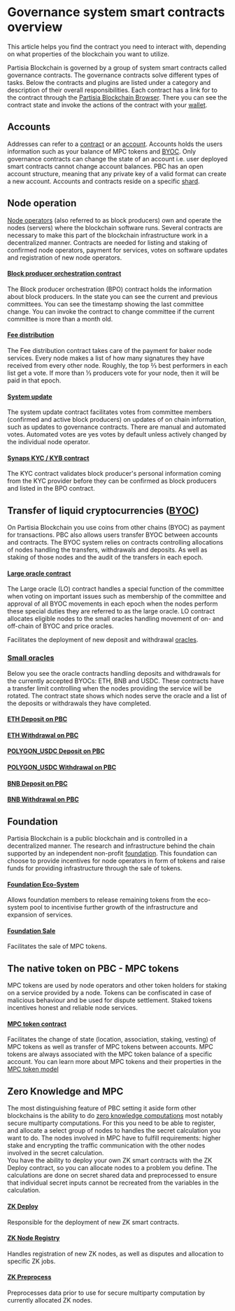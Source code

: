 # Governance system smart contracts overview

This article helps you find the contract you need to interact with, depending on what properties of the blockchain you want to utilize.

Partisia Blockchain is governed by a group of system smart contracts called governance contracts. The governance contracts solve different types of tasks. Below the contracts and plugins are listed under a category and description of their overall responsibilities. Each contract has a link for to the contract through the [Partisia Blockchain Browser](https://browser.partisiablockchain.com/). There you can see the contract state and invoke the actions of the contract with your [wallet](https://snaps.metamask.io/snap/npm/partisiablockchain/snap/).


## Accounts

Addresses can refer to a [contract](../smart-contracts/what-is-a-smart-contract.md) or an [account](create-an-account.md). Accounts holds the users information such as your balance of MPC tokens and [BYOC](byoc.md). Only governance contracts can change the state of an account i.e. user deployed smart contracts cannot change account balances. PBC has an open account structure, meaning that any private key of a valid format can create a new account. Accounts and contracts reside on a specific [shard](sharding.md).

## Node operation

[Node operators](../node-operations/what-is-a-node-operator.md) (also referred to as block producers) own and operate the nodes (servers) where the blockchain software runs. Several contracts are necessary to make this part of the blockchain infrastructure work in a decentralized manner. Contracts are needed for listing and staking of confirmed node operators, payment for services, votes on software updates and registration of new node operators.

#### [Block producer orchestration contract](https://browser.partisiablockchain.com/contracts/04203b77743ad0ca831df9430a6be515195733ad91)

The Block producer orchestration (BPO) contract holds the information about block producers. In the state you can see the current and previous committees. You can see the timestamp showing the last committee change. You can invoke the contract to change committee if the current committee is more than a month old.


#### [Fee distribution](https://browser.partisiablockchain.com/contracts/04fe17d1009372c8ed3ac5b790b32e349359c2c7e9)

The Fee distribution contract takes care of the payment for baker node services. Every node makes a list of how many signatures they have received from every other node. Roughly, the top ⅔ best performers in each list get a vote. If more than ⅓ producers vote for your node, then it will be paid in that epoch.


#### [System update](https://browser.partisiablockchain.com/contracts/04c5f00d7c6d70c3d0919fd7f81c7b9bfe16063620)

The system update contract facilitates votes from committee members (confirmed and active block producers) on updates of on chain information, such as updates to governance contracts. There are manual and automated votes. Automated votes are yes votes by default unless actively changed by the individual node operator. 

#### [Synaps KYC / KYB contract](https://browser.partisiablockchain.com/contracts/014aeb24bb43eb1d62c0cebf2a1318e63e35e53f96)

The KYC contract validates block producer's personal information coming from the KYC provider before they can be confirmed as block producers and listed in the BPO contract. 


## Transfer of liquid cryptocurrencies ([BYOC](byoc.md))

On Partisia Blockchain you use coins from other chains (BYOC) as payment for transactions. PBC also allows users transfer BYOC between accounts and contracts. The BYOC system relies on contracts controlling allocations of nodes handling the transfers, withdrawals and deposits. As well as staking of those nodes and the audit of the transfers in each epoch. 

#### [Large oracle contract](https://browser.partisiablockchain.com/contracts/04f1ab744630e57fb9cfcd42e6ccbf386977680014)

The Large oracle (LO) contract handles a special function of the committee when voting on important issues such as membership of the committee and approval of all BYOC movements in each epoch when the nodes perform these special duties they are referred to as the large oracle. LO contract allocates eligible nodes to the small oracles handling movement of on- and off-chain of BYOC and price oracles.

Facilitates the deployment of new deposit and withdrawal [oracles](../node-operations/oracles-on-partisia-blockchain.md).

### [Small oracles](https://partisiablockchain.gitlab.io/documentation/node-operations/oracles-on-partisia-blockchain.html#what-is-a-small-oracle)

Below you see the oracle contracts handling deposits and withdrawals for the currently accepted BYOCs: ETH, BNB and USDC. These contracts have a transfer limit controlling when the nodes providing the service will be rotated. The contract state shows which nodes serve the oracle and a list of the deposits or withdrawals they have completed.


#### [ETH Deposit on PBC](https://browser.partisiablockchain.com/contracts/045dbd4c13df987d7fb4450e54bcd94b34a80f2351)  

#### [ETH Withdrawal on PBC](https://browser.partisiablockchain.com/contracts/043b1822925da011657f9ab3d6ff02cf1e0bfe0146)

#### [POLYGON_USDC Deposit on PBC](https://browser.partisiablockchain.com/contracts/042f2f190765e27f175424783a1a272e2a983ef372)   

#### [POLYGON_USDC Withdrawal on PBC](https://browser.partisiablockchain.com/contracts/04adfe4aaacc824657e49a59bdc8f14df87aa8531a)

#### [BNB Deposit on PBC](https://browser.partisiablockchain.com/contracts/047e1c96cd53943d1e0712c48d022fb461140e6b9f)   

#### [BNB Withdrawal on PBC](https://browser.partisiablockchain.com/contracts/044bd689e5fe2995d679e946a2046f69f022be7c10)



## Foundation

Partisia Blockchain is a public blockchain and is controlled in a decentralized manner. The research and infrastructure behind the chain supported by an independent non-profit [foundation](https://partisiablockchain.com/foundation). This foundation can choose to provide incentives for node operators in form of tokens and raise funds for providing infrastructure through the sale of tokens.

#### [Foundation Eco-System](https://browser.partisiablockchain.com/contracts/01ad44bb0277a8df16408006c375a6fa015bb22c97)

Allows foundation members to release remaining tokens from the eco-system pool to incentivise further growth of the infrastructure and expansion of services.

#### [Foundation Sale](https://browser.partisiablockchain.com/contracts/012635f1c0a9bffd59853c6496e1c26ebda0e2b4da)

Facilitates the sale of MPC tokens.



## The native token on PBC - MPC tokens

MPC tokens  are used by node operators and other token holders for staking on a service provided by a node. Tokens can be confiscated in case of malicious behaviour and be used for dispute settlement. Staked tokens incentives honest and reliable node services.

#### [MPC token contract](https://browser.partisiablockchain.com/contracts/01a4082d9d560749ecd0ffa1dcaaaee2c2cb25d881)

Facilitates the change of state (location, association, staking, vesting) of MPC tokens as well as transfer of MPC tokens between accounts. MPC tokens are always associated with the MPC token balance of a specific account. You can learn more about MPC tokens and their properties in the [MPC token model](mpc-token-model-and-account-elements.md)


## Zero Knowledge and MPC

The most distinguishing feature of PBC setting it aside form other blockchains is the ability to do [zero knowledge computations](../smart-contracts/zk-smart-contracts/zk-smart-contracts.md) most notably secure multiparty computations. For this you need to be able to register, and allocate a select group of nodes to handles the secret calculation you want to do. The nodes involved in MPC have to fulfill requirements: higher stake and encrypting the traffic communication with the other nodes involved in the secret calculation.    
You have the ability to deploy your own ZK smart contracts with the ZK Deploy contract, so you can allocate nodes to a problem you define. The calculations are done on secret shared data and preprocessed to ensure that individual secret inputs cannot be recreated from the variables in the calculation.

#### [ZK Deploy](https://browser.partisiablockchain.com/contracts/018bc1ccbb672b87710327713c97d43204905082cb)

Responsible for the deployment of new ZK smart contracts.

#### [ZK Node Registry](https://browser.partisiablockchain.com/contracts/01a2020bb33ef9e0323c7a3210d5cb7fd492aa0d65)

Handles registration of new ZK nodes, as well as disputes and allocation to specific ZK jobs.

#### [ZK Preprocess](https://browser.partisiablockchain.com/contracts/01385fedf807390c3dedf42ba51208bc51292e2657)

Preprocesses data prior to use for secure multiparty computation by currently allocated ZK nodes.


